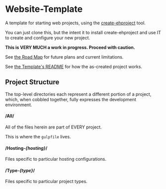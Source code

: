 # Website-Template

A template for starting web projects, using the
[create-ehproject](https://github.com/tdesposito/EH-CreateProject) tool.

You can just clone this, but the intent it to install create-ehproject and use
IT to create and configure your new project.

**This is VERY MUCH a work in progress. Proceed with caution.**

See [the Road Map](ROADMAP.md) for future plans and current limitations.

See [the Template's README](All/README.md) for how the as-created project works.

## Project Structure

The top-level directories each represent a different portion of a project,
which, when cobbled together, fully expresses the development environment.

#### /All/
All of the files herein are part of EVERY project.

This is where the `gulpfile` lives.

#### /Hosting-_{hosting}_/

Files specific to particular hosting configurations.

#### /Type-_{type}_/

Files specific to particular project types.
